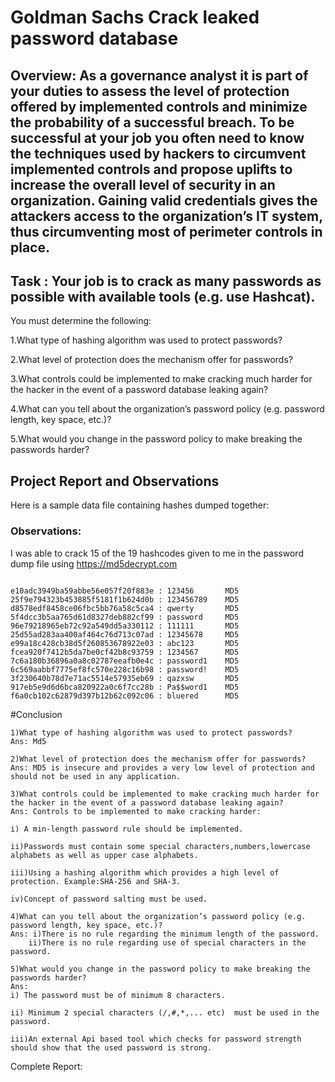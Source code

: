 # Goldman Sachs Crack leaked password database

## Overview: As a governance analyst it is part of your duties to assess the level of protection offered by implemented controls and minimize the probability of a successful breach. To be successful at your job you often need to know the techniques used by hackers to circumvent implemented controls and propose uplifts to increase the overall level of security in an organization. Gaining valid credentials gives the attackers access to the organization’s IT system, thus circumventing most of perimeter controls in place.

## Task : **Your job is to crack as many passwords as possible with available tools (e.g. use Hashcat).**

You must determine the following:

1.What type of hashing algorithm was used to protect passwords?

2.What level of protection does the mechanism offer for passwords?

3.What controls could be implemented to make cracking much harder for the hacker in the event of a password database leaking again?

4.What can you tell about the organization’s password policy (e.g. password length, key space, etc.)?

5.What would you change in the password policy to make breaking the passwords harder?

## Project Report and Observations
 Here is a sample data file containing hashes dumped together: 
 
 
 ### Observations:
 
 I was able to crack 15 of the 19 hashcodes given to me in the password dump file using https://md5decrypt.com
 
 ```

e10adc3949ba59abbe56e057f20f883e : 123456       MD5
25f9e794323b453885f5181f1b624d0b : 123456789    MD5
d8578edf8458ce06fbc5bb76a58c5ca4 : qwerty       MD5
5f4dcc3b5aa765d61d8327deb882cf99 : password     MD5
96e79218965eb72c92a549dd5a330112 : 111111       MD5
25d55ad283aa400af464c76d713c07ad : 12345678     MD5
e99a18c428cb38d5f260853678922e03 : abc123       MD5
fcea920f7412b5da7be0cf42b8c93759 : 1234567      MD5
7c6a180b36896a0a8c02787eeafb0e4c : password1    MD5
6c569aabbf7775ef8fc570e228c16b98 : password!    MD5
3f230640b78d7e71ac5514e57935eb69 : qazxsw       MD5
917eb5e9d6d6bca820922a0c6f7cc28b : Pa$$word1    MD5
f6a0cb102c62879d397b12b62c092c06 : bluered      MD5

```
#Conclusion

```
1)What type of hashing algorithm was used to protect passwords?
Ans: Md5

2)What level of protection does the mechanism offer for passwords?
Ans: MD5 is insecure and provides a very low level of protection and should not be used in any application.

3)What controls could be implemented to make cracking much harder for the hacker in the event of a password database leaking again?
Ans: Controls to be implemented to make cracking harder:

i) A min-length password rule should be implemented.

ii)Passwords must contain some special characters,numbers,lowercase alphabets as well as upper case alphabets. 

iii)Using a hashing algorithm which provides a high level of protection. Example:SHA-256 and SHA-3.

iv)Concept of password salting must be used.

4)What can you tell about the organization’s password policy (e.g. password length, key space, etc.)?
Ans: i)There is no rule regarding the minimum length of the password.
    ii)There is no rule regarding use of special characters in the password.
 
5)What would you change in the password policy to make breaking the passwords harder?
Ans: 
i) The password must be of minimum 8 characters.

ii) Minimum 2 special characters (/,#,*,... etc)  must be used in the password.

iii)An external Api based tool which checks for password strength should show that the used password is strong.

```
Complete Report:
 
 



